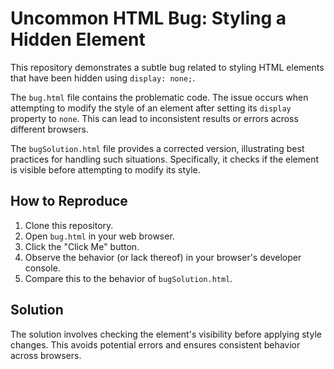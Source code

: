 # Uncommon HTML Bug: Styling a Hidden Element

This repository demonstrates a subtle bug related to styling HTML elements that have been hidden using `display: none;`.

The `bug.html` file contains the problematic code.  The issue occurs when attempting to modify the style of an element after setting its `display` property to `none`.  This can lead to inconsistent results or errors across different browsers.

The `bugSolution.html` file provides a corrected version, illustrating best practices for handling such situations.  Specifically, it checks if the element is visible before attempting to modify its style.

## How to Reproduce
1. Clone this repository.
2. Open `bug.html` in your web browser.
3. Click the "Click Me" button.
4. Observe the behavior (or lack thereof) in your browser's developer console.
5. Compare this to the behavior of `bugSolution.html`.

## Solution
The solution involves checking the element's visibility before applying style changes.  This avoids potential errors and ensures consistent behavior across browsers.